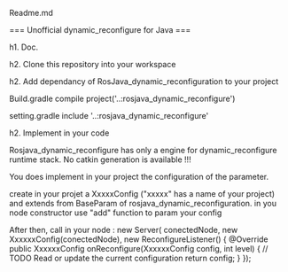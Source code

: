 Readme.md

=== Unofficial dynamic_reconfigure for Java ===

h1. Doc.

h2. Clone this repository into your workspace

h2. Add dependancy of RosJava_dynamic_reconfiguration to your project

Build.gradle
	compile project('..:rosjava_dynamic_reconfigure')

setting.gradle
	include '..:rosjava_dynamic_reconfigure'

h2. Implement in your code

Rosjava_dynamic_reconfigure has only a engine for dynamic_reconfigure runtime stack.
No catkin generation is available !!!

You does implement in your project the configuration of the parameter.

create in your projet a XxxxxConfig ("xxxxx" has a name of your project) and extends from BaseParam of rosjava_dynamic_reconfiguration.
in you node constructor use "add" function to param your config

After then, call in your node :
new Server<XxxxxxConfig>(
    conectedNode, 
    new XxxxxxConfig(conectedNode), 
    new ReconfigureListener<XxxxxxConfig>() {
        @Override
        public XxxxxxConfig onReconfigure(XxxxxxConfig config, int level) {
            // TODO Read or update the current configuration
            return config;
        }
    });
